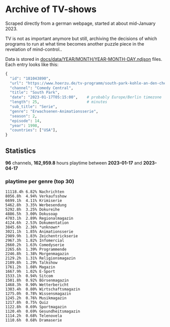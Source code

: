 # Archive of TV-shows

Scraped directly from a german webpage, started at about mid-January 2023.

TV is not as important anymore but still, archiving the decisions of which programs to run at what time
becomes another puzzle piece in the revelation of mind-control.. 

Data is stored in [docs/data/YEAR/MONTH/YEAR-MONTH-DAY.ndjson](docs/data/) files. 
Each entry looks like this:

```python
{
  "id": "181043890", 
  "url": "https://www.hoerzu.de/tv-programm/south-park-kohle-an-den-chefkoch/bid_181043890/", 
  "channel": "Comedy Central", 
  "title": "South Park", 
  "date": "2023-01-17T05:15:00",    # probably Europe/Berlin timezone 
  "length": 25,                     # minutes 
  "sub_title": "Serie", 
  "genre": "Erwachsenen-Animationsserie", 
  "season": 2, 
  "episode": 14, 
  "year": 1998, 
  "countries": ["USA"],
}
```

## Statistics

**96** channels, **162,959.8** hours playtime between **2023-01-17** and **2023-04-17**


### playtime per genre (top 30)

    11118.4h 6.82% Nachrichten
    8056.8h  4.94% Verkaufsshow
    6699.1h  4.11% Krimiserie
    5462.8h  3.35% Werbesendung
    5292.8h  3.25% Dokureihe
    4886.5h  3.00% Dokusoap
    4703.1h  2.89% Regionalmagazin
    4124.6h  2.53% Dokumentation
    3845.6h  2.36% *unknown*
    3021.1h  1.85% Animationsserie
    2989.9h  1.83% Zeichentrickserie
    2967.3h  1.82% Infomercial
    2660.2h  1.63% Comedyserie
    2265.6h  1.39% Programmende
    2246.8h  1.38% Morgenmagazin
    2129.2h  1.31% Religionsmagazin
    2109.8h  1.29% Talkshow
    1761.2h  1.08% Magazin
    1667.9h  1.02% E-Sport
    1533.1h  0.94% Sitcom
    1501.8h  0.92% Börsenmagazin
    1468.3h  0.90% Wetterbericht
    1303.4h  0.80% Wirtschaftsmagazin
    1275.0h  0.78% Wissensmagazin
    1245.2h  0.76% Musikmagazin
    1217.8h  0.75% Quiz
    1122.8h  0.69% Sportmagazin
    1120.4h  0.69% Gesundheitsmagazin
    1114.2h  0.68% Telenovela
    1110.6h  0.68% Dramaserie
